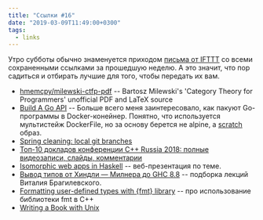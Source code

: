 ```yaml
---
title: "Ссылки #16"
date: "2019-03-09T11:49:00+0300"
tags:
  - links
---
```

Утро субботы обычно знаменуется приходом [письма от IFTTT](https://www.juev.org/2018/11/25/weblinks-1/) со всеми сохраненными ссылками за прошедшую неделю. А это значит, что пор садиться и отбирать лучшие для того, чтобы передать их вам.

* [hmemcpy/milewski-ctfp-pdf](https://github.com/hmemcpy/milewski-ctfp-pdf) -- Bartosz Milewski's 'Category Theory for Programmers' unofficial PDF and LaTeX source
* [Build A Go API](https://medium.com/commonbond-engineering/build-a-go-api-eb27e6663d78) -- Больше всего меня заинтересовало, как пакуют Go-программы в Docker-конейнер. Понятно, что используется мультистейж DockerFile, но за основу берется не alpine, а [scratch](https://hub.docker.com/_/scratch/) образ.
* [Spring cleaning: local git branches](http://www.joachim-breitner.de/blog/751-Spring_cleaning__local_git_branches)
* [Топ-10 докладов конференции C++ Russia 2018: полные видеозаписи, слайды, комментарии](https://habr.com/ru/company/jugru/blog/442498/)
* [Isomorphic web apps in Haskell](https://juliendehos.gitlab.io/lillefp-2019-isomorphic/) -- веб-презентация по теме.
* [Вывод типов от Хиндли — Милнера до GHC 8.8](https://www.youtube.com/playlist?list=PLvPsfYrGz3wuVAGhNf6-i7uafXg56oqM5) -- подборка лекций Виталия Брагилевского.
* [Formatting user-defined types with {fmt} library](https://wgml.pl/blog/formatting-user-defined-types-fmt.html) -- про использование библиотеки fmt в C++
* [Writing a Book with Unix](https://joecmarshall.com/posts/book-writing-environment/)